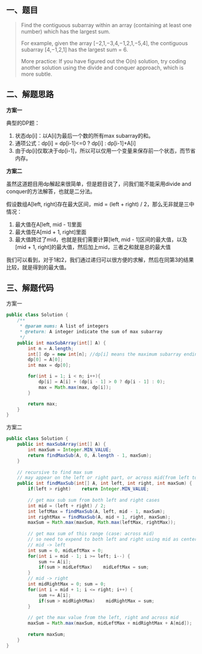 ## 一、题目

> Find the contiguous subarray within an array (containing at least one number) which has the largest sum. 
>
> For example, given the array [−2,1,−3,4,−1,2,1,−5,4], the contiguous subarray [4,−1,2,1] has the largest sum = 6. 
>
> More practice: If you have figured out the O(n) solution, try coding another solution using the divide and conquer approach, which is more subtle.

## 二、解题思路

**方案一**

典型的DP题：

1. 状态dp[i]：以A[i]为最后一个数的所有max subarray的和。
2. 通项公式：dp[i] = dp[i-1]<=0 ? dp[i] : dp[i-1]+A[i]
3. 由于dp[i]仅取决于dp[i-1]，所以可以仅用一个变量来保存前一个状态，而节省内存。

**方案二**

虽然这道题目用dp解起来很简单，但是题目说了，问我们能不能采用divide and conquer的方法解答，也就是二分法。

假设数组A[left, right]存在最大区间，mid = (left + right) / 2，那么无非就是三中情况：

1. 最大值在A[left, mid - 1]里面
2. 最大值在A[mid + 1, right]里面
3. 最大值跨过了mid，也就是我们需要计算[left, mid - 1]区间的最大值，以及[mid + 1, right]的最大值，然后加上mid，三者之和就是总的最大值

我们可以看到，对于1和2，我们通过递归可以很方便的求解，然后在同第3的结果比较，就是得到的最大值。

## 三、解题代码

方案一

```java
public class Solution {
    /**
     * @param nums: A list of integers
     * @return: A integer indicate the sum of max subarray
     */
    public int maxSubArray(int[] A) {
        int n = A.length;
        int[] dp = new int[n]; //dp[i] means the maximum subarray ending with A[i];
        dp[0] = A[0];
        int max = dp[0];

        for(int i = 1; i < n; i++){
            dp[i] = A[i] + (dp[i - 1] > 0 ? dp[i - 1] : 0);
            max = Math.max(max, dp[i]);
        }

        return max;
    }
}
```

方案二

```java
public class Solution {
    public int maxSubArray(int[] A) {
        int maxSum = Integer.MIN_VALUE;
        return findMaxSub(A, 0, A.length - 1, maxSum);
    }
      
    // recursive to find max sum 
    // may appear on the left or right part, or across mid(from left to right)
    public int findMaxSub(int[] A, int left, int right, int maxSum) {
        if(left > right)    return Integer.MIN_VALUE;
          
        // get max sub sum from both left and right cases
        int mid = (left + right) / 2;
        int leftMax = findMaxSub(A, left, mid - 1, maxSum);
        int rightMax = findMaxSub(A, mid + 1, right, maxSum);
        maxSum = Math.max(maxSum, Math.max(leftMax, rightMax));
          
        // get max sum of this range (case: across mid)
        // so need to expend to both left and right using mid as center
        // mid -> left
        int sum = 0, midLeftMax = 0;
        for(int i = mid - 1; i >= left; i--) {
            sum += A[i];
            if(sum > midLeftMax)    midLeftMax = sum;
        }
        // mid -> right
        int midRightMax = 0; sum = 0;
        for(int i = mid + 1; i <= right; i++) {
            sum += A[i];
            if(sum > midRightMax)    midRightMax = sum;
        }
          
        // get the max value from the left, right and across mid
        maxSum = Math.max(maxSum, midLeftMax + midRightMax + A[mid]);
          
        return maxSum;
    }
}
```

